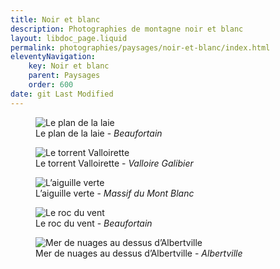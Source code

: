 ```yaml
---
title: Noir et blanc
description: Photographies de montagne noir et blanc
layout: libdoc_page.liquid
permalink: photographies/paysages/noir-et-blanc/index.html
eleventyNavigation:
    key: Noir et blanc
    parent: Paysages
    order: 600
date: git Last Modified
---
```


<figure class="wide long-shadow">
    <img src="/sources/paysages/noir_et_blanc/Plan_de_la_Laie_Roselend_3_NB_IMG_0515.jpg"
        alt="Le plan de la laie">
    <figcaption>
        Le plan de la laie - <em>Beaufortain</em>
    </figcaption>
</figure>

<figure class="wide long-shadow">
    <img src="/sources/paysages/noir_et_blanc/Le_Torrent_Valloirette_MG_0624_MG_0626-3-img.jpg"
        alt="Le torrent Valloirette">
    <figcaption>
        Le torrent Valloirette - <em>Valloire Galibier</em>
    </figcaption>
</figure>

<figure class="wide long-shadow">
    <img src="/sources/paysages/noir_et_blanc/L_Aiguille_Vert_NB_MG_1810.jpg"
        alt="L’aiguille verte">
    <figcaption>
        L’aiguille verte - <em>Massif du Mont Blanc</em>
    </figcaption>
</figure>

<figure class="wide long-shadow">
    <img src="/sources/paysages/noir_et_blanc/Le_Roc_du_Vent_Printemps_IMG_0373.jpg"
        alt="Le roc du vent">
    <figcaption>
        Le roc du vent - <em>Beaufortain</em>
    </figcaption>
</figure>

<figure class="wide long-shadow">
    <img src="/sources/paysages/noir_et_blanc/Mer_de_nuages_Albertville_IMG_5699_IMG_5703-5-images.jpg"
        alt="Mer de nuages au dessus d’Albertville">
    <figcaption>
        Mer de nuages au dessus d’Albertville - <em>Albertville</em>
    </figcaption>
</figure>
